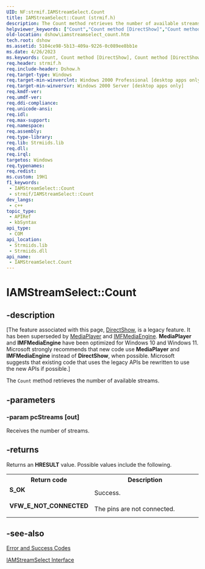 ```yaml
---
UID: NF:strmif.IAMStreamSelect.Count
title: IAMStreamSelect::Count (strmif.h)
description: The Count method retrieves the number of available streams.
helpviewer_keywords: ["Count","Count method [DirectShow]","Count method [DirectShow]","IAMStreamSelect interface","IAMStreamSelect interface [DirectShow]","Count method","IAMStreamSelect.Count","IAMStreamSelect::Count","IAMStreamSelectCount","dshow.iamstreamselect_count","strmif/IAMStreamSelect::Count"]
old-location: dshow\iamstreamselect_count.htm
tech.root: dshow
ms.assetid: 5104ce98-5b13-409a-9226-0c089ee8bb1e
ms.date: 4/26/2023
ms.keywords: Count, Count method [DirectShow], Count method [DirectShow],IAMStreamSelect interface, IAMStreamSelect interface [DirectShow],Count method, IAMStreamSelect.Count, IAMStreamSelect::Count, IAMStreamSelectCount, dshow.iamstreamselect_count, strmif/IAMStreamSelect::Count
req.header: strmif.h
req.include-header: Dshow.h
req.target-type: Windows
req.target-min-winverclnt: Windows 2000 Professional [desktop apps only]
req.target-min-winversvr: Windows 2000 Server [desktop apps only]
req.kmdf-ver: 
req.umdf-ver: 
req.ddi-compliance: 
req.unicode-ansi: 
req.idl: 
req.max-support: 
req.namespace: 
req.assembly: 
req.type-library: 
req.lib: Strmiids.lib
req.dll: 
req.irql: 
targetos: Windows
req.typenames: 
req.redist: 
ms.custom: 19H1
f1_keywords:
 - IAMStreamSelect::Count
 - strmif/IAMStreamSelect::Count
dev_langs:
 - c++
topic_type:
 - APIRef
 - kbSyntax
api_type:
 - COM
api_location:
 - Strmiids.lib
 - Strmiids.dll
api_name:
 - IAMStreamSelect.Count
---
```


# IAMStreamSelect::Count


## -description

\[The feature associated with this page, [DirectShow](/windows/win32/directshow/directshow), is a legacy feature. It has been superseded by [MediaPlayer](/uwp/api/Windows.Media.Playback.MediaPlayer) and [IMFMediaEngine](/windows/win32/api/mfmediaengine/nn-mfmediaengine-imfmediaengine). **MediaPlayer** and **IMFMediaEngine** have been optimized for Windows 10 and Windows 11. Microsoft strongly recommends that new code use **MediaPlayer** and **IMFMediaEngine** instead of **DirectShow**, when possible. Microsoft suggests that existing code that uses the legacy APIs be rewritten to use the new APIs if possible.\]

The <code>Count</code> method retrieves the number of available streams.

## -parameters

### -param pcStreams [out]

Receives the number of streams.

## -returns

Returns an <b>HRESULT</b> value. Possible values include the following.

<table>
<tr>
<th>Return code</th>
<th>Description</th>
</tr>
<tr>
<td width="40%">
<dl>
<dt><b>S_OK</b></dt>
</dl>
</td>
<td width="60%">
Success.

</td>
</tr>
<tr>
<td width="40%">
<dl>
<dt><b>VFW_E_NOT_CONNECTED</b></dt>
</dl>
</td>
<td width="60%">
The pins are not connected.

</td>
</tr>
</table>

## -see-also

<a href="/windows/desktop/DirectShow/error-and-success-codes">Error and Success Codes</a>



<a href="/windows/desktop/api/strmif/nn-strmif-iamstreamselect">IAMStreamSelect Interface</a>